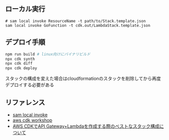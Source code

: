 ## ローカル実行

```shell
# sam local invoke ResourceName -t path/to/Stack.template.json
sam local invoke GoFunction -t cdk.out/LambdaStack.template.json
```

## デプロイ手順

```sh
npm run build # linux向けにバイナリビルド
npx cdk synth
npx cdk diff
npx cdk deploy
```

スタックの構成を変えた場合はcloudformationのスタックを削除してから再度デプロイする必要がある

## リファレンス

- [sam local invoke](https://docs.aws.amazon.com/ja_jp/serverless-application-model/latest/developerguide/sam-cli-command-reference-sam-local-invoke.html)  
- [aws cdk workshop](https://cdkworkshop.com/20-typescript.html)  
- [AWS CDKでAPI Gateway+Lambdaを作成する際のベストなスタック構成について](https://dev.classmethod.jp/articles/apig-and-lambda-best-stack-configuration-with-aws-cdk/)  
